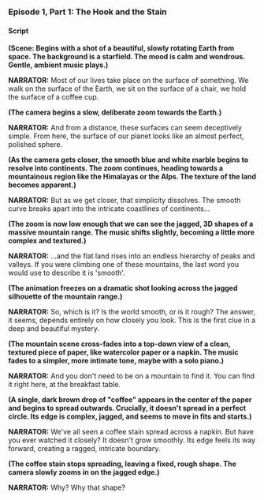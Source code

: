 ### **Episode 1, Part 1: The Hook and the Stain**

#### **Script**

**(Scene: Begins with a shot of a beautiful, slowly rotating Earth from space. The background is a starfield. The mood is calm and wondrous. Gentle, ambient music plays.)**

**NARRATOR:** Most of our lives take place on the surface of something. We walk on the surface of the Earth, we sit on the surface of a chair, we hold the surface of a coffee cup.

**(The camera begins a slow, deliberate zoom towards the Earth.)**

**NARRATOR:** And from a distance, these surfaces can seem deceptively simple. From here, the surface of our planet looks like an almost perfect, polished sphere.

**(As the camera gets closer, the smooth blue and white marble begins to resolve into continents. The zoom continues, heading towards a mountainous region like the Himalayas or the Alps. The texture of the land becomes apparent.)**

**NARRATOR:** But as we get closer, that simplicity dissolves. The smooth curve breaks apart into the intricate coastlines of continents...

**(The zoom is now low enough that we can see the jagged, 3D shapes of a massive mountain range. The music shifts slightly, becoming a little more complex and textured.)**

**NARRATOR:** ...and the flat land rises into an endless hierarchy of peaks and valleys. If you were climbing one of these mountains, the last word you would use to describe it is 'smooth'.

**(The animation freezes on a dramatic shot looking across the jagged silhouette of the mountain range.)**

**NARRATOR:** So, which is it? Is the world smooth, or is it rough? The answer, it seems, depends entirely on how closely you look. This is the first clue in a deep and beautiful mystery.

**(The mountain scene cross-fades into a top-down view of a clean, textured piece of paper, like watercolor paper or a napkin. The music fades to a simpler, more intimate tone, maybe with a solo piano.)**

**NARRATOR:** And you don't need to be on a mountain to find it. You can find it right here, at the breakfast table.

**(A single, dark brown drop of "coffee" appears in the center of the paper and begins to spread outwards. Crucially, it doesn't spread in a perfect circle. Its edge is complex, jagged, and seems to move in fits and starts.)**

**NARRATOR:** We've all seen a coffee stain spread across a napkin. But have you ever watched it closely? It doesn't grow smoothly. Its edge feels its way forward, creating a ragged, intricate boundary.

**(The coffee stain stops spreading, leaving a fixed, rough shape. The camera slowly zooms in on the jagged edge.)**

**NARRATOR:** Why? Why that shape?
